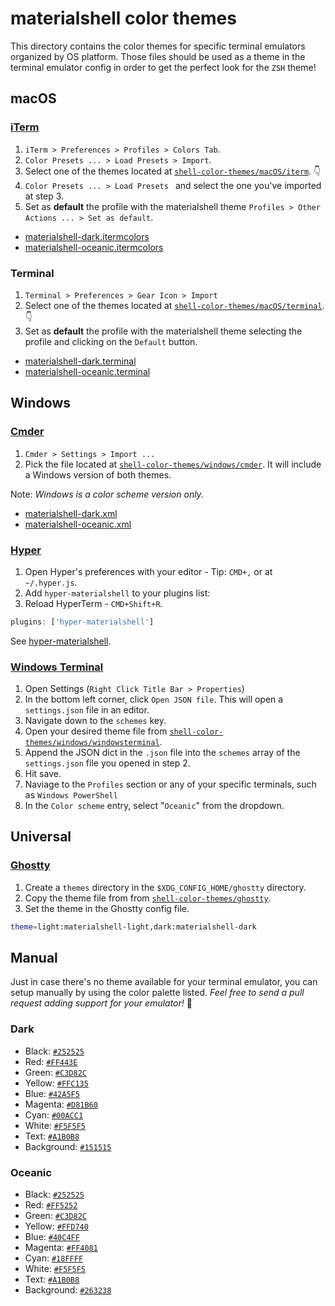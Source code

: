 # materialshell color themes

This directory contains the color themes for specific terminal emulators organized by OS platform. Those files should be used as a theme in the terminal emulator config in order to get the perfect look for the `ZSH` theme!

## macOS

### [iTerm](https://iterm2.com)

1. ```iTerm > Preferences > Profiles > Colors Tab```.
2. ```Color Presets ... > Load Presets > Import```.
3. Select one of the themes located at [```shell-color-themes/macOS/iterm```](https://github.com/carloscuesta/materialshell/tree/master/shell-color-themes/macOS). 👇
4. ```Color Presets ... > Load Presets ``` and select the one you've imported at step 3.
5. Set as **default** the profile with the materialshell theme ```Profiles > Other Actions ... > Set as default```.

- [materialshell-dark.itermcolors](https://github.com/carloscuesta/materialshell/blob/master/shell-color-themes/macOS/iterm/materialshell-dark.itermcolors)
- [materialshell-oceanic.itermcolors](https://github.com/carloscuesta/materialshell/blob/master/shell-color-themes/macOS/iterm/materialshell-oceanic.itermcolors)

### Terminal

1. ```Terminal > Preferences > Gear Icon > Import```
2. Select one of the themes located at [```shell-color-themes/macOS/terminal```](https://github.com/carloscuesta/materialshell/tree/master/shell-color-themes/macOS/terminal). 👇
3. Set as **default** the profile with the materialshell theme selecting the profile and clicking on the ```Default``` button.

- [materialshell-dark.terminal](https://github.com/carloscuesta/materialshell/blob/master/shell-color-themes/macOS/terminal/materialshell-dark.terminal)
- [materialshell-oceanic.terminal](https://github.com/carloscuesta/materialshell/blob/master/shell-color-themes/macOS/terminal/materialshell-oceanic.terminal)

## Windows

### [Cmder](http://cmder.net)

1. ```Cmder > Settings > Import ... ```
2. Pick the file located at [```shell-color-themes/windows/cmder```](https://github.com/carloscuesta/materialshell/tree/master/shell-color-themes/windows/cmder). It will include a Windows version of both themes.

Note: _Windows is a color scheme version only._

- [materialshell-dark.xml](https://github.com/carloscuesta/materialshell/blob/master/shell-color-themes/windows/materialshell-dark.xml)
- [materialshell-oceanic.xml](https://github.com/carloscuesta/materialshell/blob/master/shell-color-themes/windows/materialshell-oceanic.xml)

### [Hyper](https://github.com/carloscuesta/hyper-materialshell)

1. Open Hyper's preferences with your editor - Tip: `CMD+,` or at `~/.hyper.js`.
2. Add `hyper-materialshell` to your plugins list:
3. Reload HyperTerm - `CMD+Shift+R`.

```js
plugins: ['hyper-materialshell']
```

See [hyper-materialshell](https://github.com/carloscuesta/hyper-materialshell).

### [Windows Terminal](https://github.com/microsoft/terminal)

1. Open Settings (`Right Click Title Bar > Properties`)
2. In the bottom left corner, click `Open JSON file`. This will open a `settings.json` file in an editor.
3. Navigate down to the `schemes` key.
4. Open your desired theme file from [`shell-color-themes/windows/windowsterminal`](/shell-color-themes/windows/windowsterminal).
5. Append the JSON dict in the `.json` file into the `schemes` array of the `settings.json` file you opened in step 2. 
6. Hit save.
7. Naviage to the `Profiles` section or any of your specific terminals, such as `Windows PowerShell`
8. In the `Color scheme` entry, select "`Oceanic`" from the dropdown.

## Universal

### [Ghostty](http://ghostty.org)

1. Create a `themes` directory in the `$XDG_CONFIG_HOME/ghostty` directory.
2. Copy the theme file from from [`shell-color-themes/ghostty`](/shell-color-themes/ghostty).
3. Set the theme in the Ghostty config file.

```sh
theme=light:materialshell-light,dark:materialshell-dark
```

## Manual

Just in case there's no theme available for your terminal emulator, you can setup manually by using the color palette listed. _Feel free to send a pull request adding support for your emulator!_ :tada:

### Dark

- Black: [```#252525```](http://www.color-hex.com/color/252525)
- Red: [```#FF443E```](http://www.color-hex.com/color/FF443E)
- Green: [```#C3D82C```](http://www.color-hex.com/color/C3D82C)
- Yellow: [```#FFC135```](http://www.color-hex.com/color/FFC135)
- Blue: [```#42A5F5```](http://www.color-hex.com/color/42A5F5)
- Magenta: [```#D81B60```](http://www.color-hex.com/color/D81B60)
- Cyan: [```#00ACC1```](http://www.color-hex.com/color/00ACC1)
- White: [```#F5F5F5```](http://www.color-hex.com/color/F5F5F5)
- Text: [```#A1B0B8```](http://www.color-hex.com/color/A1B0B8)
- Background: [```#151515```](http://www.color-hex.com/color/151515)

### Oceanic

- Black: [```#252525```](http://www.color-hex.com/color/252525)
- Red: [```#FF5252```](http://www.color-hex.com/color/FF5252)
- Green: [```#C3D82C```](http://www.color-hex.com/color/C3D82C)
- Yellow: [```#FFD740```](http://www.color-hex.com/color/FFD740)
- Blue: [```#40C4FF```](http://www.color-hex.com/color/40C4FF)
- Magenta: [```#FF4081```](http://www.color-hex.com/color/FF4081)
- Cyan: [```#18FFFF```](http://www.color-hex.com/color/18FFFF)
- White: [```#F5F5F5```](http://www.color-hex.com/color/F5F5F5)
- Text: [```#A1B0B8```](http://www.color-hex.com/color/A1B0B8)
- Background: [```#263238```](http://www.color-hex.com/color/263238)
